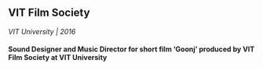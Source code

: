 ## VIT Film Society

_VIT University | 2016_

#### Sound Designer and Music Director for short film ‘Goonj’ produced by VIT Film Society at VIT University
